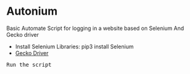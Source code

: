 # Autonium

Basic Automate Script for logging in a website based on Selenium And Gecko driver
<br>
<ul>
  <li>Install Selenium Libraries: pip3 install Selenium </li>
  <li><a href="https://github.com/mozilla/geckodriver/releases">Gecko Driver</a></li>
  </ul>
<pre>Run the script</pre>
